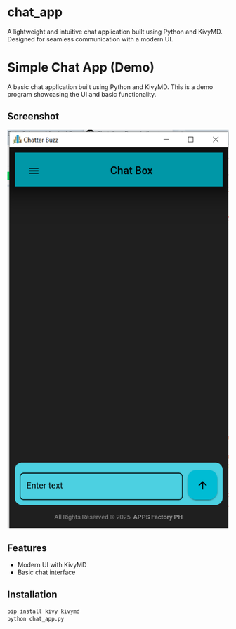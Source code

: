 # chat_app
A lightweight and intuitive chat application built using Python and KivyMD. Designed for seamless communication with a modern UI. 

# Simple Chat App (Demo)  

A basic chat application built using Python and KivyMD. This is a demo program showcasing the UI and basic functionality.  

## Screenshot  
![Chat App Screenshot](chat_app.PNG)  

## Features  
- Modern UI with KivyMD  
- Basic chat interface  

## Installation  
```bash
pip install kivy kivymd
python chat_app.py
